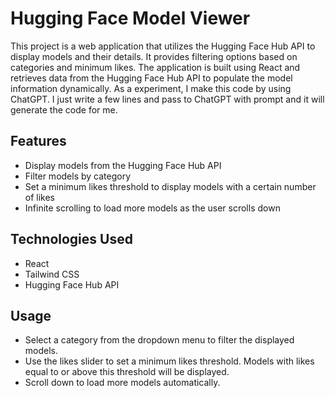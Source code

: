 # Hugging Face Model Viewer

This project is a web application that utilizes the Hugging Face Hub API to display models and their details. It provides filtering options based on categories and minimum likes. The application is built using React and retrieves data from the Hugging Face Hub API to populate the model information dynamically.
As a experiment, I make this code by using ChatGPT. I just write a few lines and pass to ChatGPT with prompt and it will generate the code for me.

## Features

- Display models from the Hugging Face Hub API
- Filter models by category
- Set a minimum likes threshold to display models with a certain number of likes
- Infinite scrolling to load more models as the user scrolls down

## Technologies Used

- React
- Tailwind CSS
- Hugging Face Hub API

## Usage

- Select a category from the dropdown menu to filter the displayed models.
- Use the likes slider to set a minimum likes threshold. Models with likes equal to or above this threshold will be displayed.
- Scroll down to load more models automatically.
